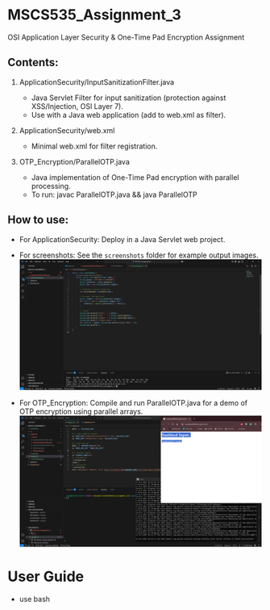 # MSCS535_Assignment_3
OSI Application Layer Security & One-Time Pad Encryption Assignment

Contents:
---------
1. ApplicationSecurity/InputSanitizationFilter.java
   - Java Servlet Filter for input sanitization (protection against XSS/Injection, OSI Layer 7).
   - Use with a Java web application (add to web.xml as filter).

2. ApplicationSecurity/web.xml
   - Minimal web.xml for filter registration.

3. OTP_Encryption/ParallelOTP.java
   - Java implementation of One-Time Pad encryption with parallel processing.
   - To run: javac ParallelOTP.java && java ParallelOTP

How to use:
-----------
- For ApplicationSecurity: Deploy in a Java Servlet web project.
- For screenshots: See the `screenshots` folder for example output images.  
![1](screenshots/Capture-1.PNG)

- For OTP_Encryption: Compile and run ParallelOTP.java for a demo of OTP encryption using parallel arrays.
 ![2](screenshots/Capture-2.PNG)

# User Guide
- use bash


